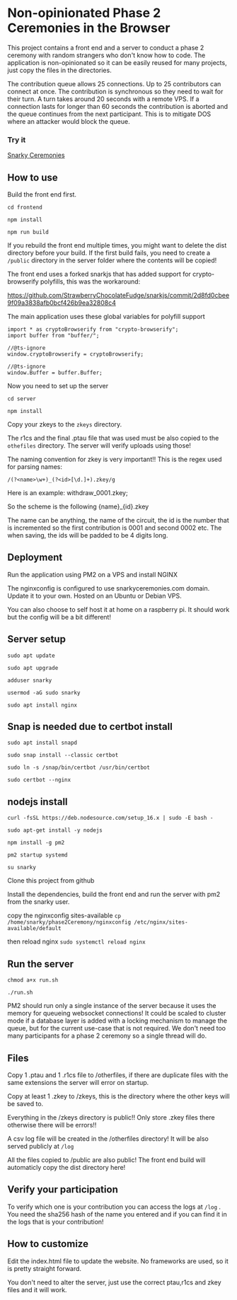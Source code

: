 # Non-opinionated Phase 2 Ceremonies in the Browser


This project contains a front end and a server to conduct a phase 2 ceremony with random strangers who don't know how to code.
The application is non-opinionated so it can be easily reused for many projects, just copy the files in the directories.

The contribution queue allows 25 connections. Up to 25 contributors can connect at once. The contribution is synchronous so they need to wait for their turn. A turn takes around 20 seconds with a remote VPS. If a connection lasts for longer than 60 seconds the contribution is aborted and the queue continues from the next participant. This is to mitigate DOS where an attacker would block the queue.

### Try it

[Snarky Ceremonies](https://snarkyceremonies.com)

## How to use

Build the front end first.

`cd frontend`

`npm install`

`npm run build`

If you rebuild the front end multiple times, you might want to delete the dist directory before your build.
If the first build fails, you need to create a `/public` directory in the server folder where the contents will be copied!

The front end uses a forked snarkjs that has added support for crypto-browserify polyfills, this was the workaround:

https://github.com/StrawberryChocolateFudge/snarkjs/commit/2d8fd0cbee9f09a3838afb0bcf426b9ea32808c4

The main application uses these global variables for polyfill support

```
import * as cryptoBrowserify from "crypto-browserify";
import buffer from "buffer/";

//@ts-ignore
window.cryptoBrowserify = cryptoBrowserify;

//@ts-ignore
window.Buffer = buffer.Buffer;

```

Now you need to set up the server

`cd server`

`npm install`

Copy your zkeys to the `zkeys` directory. 

The r1cs and the final .ptau file that was used must be also copied to the `othefiles` directory. The server will verify uploads using those!

The naming convention for zkey is very important!!
This is the regex used for parsing names:

`/(?<name>\w+)_(?<id>[\d.]+).zkey/g`

Here is an example: withdraw_0001.zkey;

So the scheme is the following {name}_{id}.zkey

The name can be anything, the name of the circuit, the id is the number that is incremented so the first contribution is 0001 and second 0002 etc.
The when saving, the ids will be padded to be 4 digits long.

## Deployment
Run the application using PM2 on a VPS and install NGINX

The nginxconfig is configured to use snarkyceremonies.com domain. Update it to your own.
Hosted on an Ubuntu or Debian VPS. 

You can also choose to self host it at home on a raspberry pi. It should work but the config will be a bit different!

## Server setup

`sudo apt update`

`sudo apt upgrade`

`adduser snarky`

`usermod -aG sudo snarky`

`sudo apt install nginx`

## Snap is needed due to certbot install
`sudo apt install snapd`

`sudo snap install --classic certbot`

`sudo ln -s /snap/bin/certbot /usr/bin/certbot`

`sudo certbot --nginx`

## nodejs install

`curl -fsSL https://deb.nodesource.com/setup_16.x | sudo -E bash -`

`sudo apt-get install -y nodejs`

`npm install -g pm2`

`pm2 startup systemd`


`su snarky`

Clone this project from github 

Install the dependencies, build the front end and run the server with pm2 from the snarky user.

copy the nginxconfig sites-available
`cp /home/snarky/phase2Ceremony/nginxconfig /etc/nginx/sites-available/default `

then reload nginx
`sudo systemctl reload nginx`

## Run the server

`chmod a+x run.sh` 

`./run.sh`

PM2 should run only a single instance of the server because it uses the memory for queueing websocket connections!
It could be scaled to cluster mode if a database layer is added with a locking mechanism to manage the queue, but for the current use-case that is not required.
We don't need too many participants for a phase 2 ceremony so a single thread will do.

## Files

Copy 1 .ptau and 1 .r1cs file to /otherfiles, if there are duplicate files with the same extensions the server will error on startup.

Copy at least 1 .zkey to /zkeys, this is the directory where the other keys will be saved to.

Everything in the /zkeys directory is public!! Only store .zkey files there otherwise there will be errors!!

A csv log file will be created in the /otherfiles directory! It will be also served publicly at `/log`

All the files copied to /public are also public! The front end build will automaticly copy the dist directory here!


## Verify your participation

To verify which one is your contribution you can access the logs at `/log` . You need the sha256 hash of the name you entered and if you can find it in the logs that is your contribution!

## How to customize

Edit the index.html file to update the website. No frameworks are used, so it is pretty straight forward.

You don't need to alter the server, just use the correct ptau,r1cs and zkey files and it will work.